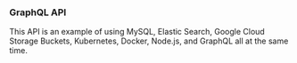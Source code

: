 ### GraphQL API 
This API is an example of using MySQL,
Elastic Search, Google Cloud Storage Buckets,
Kubernetes, Docker, Node.js, 
and GraphQL all at the same time. 